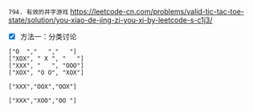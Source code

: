 
`794. 有效的井字游戏` https://leetcode-cn.com/problems/valid-tic-tac-toe-state/solution/you-xiao-de-jing-zi-you-xi-by-leetcode-s-c1j3/
- [x] 方法一：分类讨论

```
["O  ","   ","   "]
["XOX", " X ", "   "]
["XXX", "   ", "OOO"]
["XOX", "O O", "XOX"]

["XXX","OOX","OOX"]

["XXX","XOO","OO "]
```
